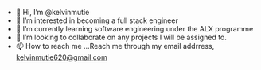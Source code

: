 - 👋 Hi, I’m @kelvinmutie
- 👀 I’m interested in becoming a full stack engineer
- 🌱 I’m currently learning software engineering under the ALX programme
- 💞️ I’m looking to collaborate on any projects I will be assigned to.
- 📫 How to reach me ...Reach me through my email addrress, kelvinmutie620@gmail.com

<!---
kelvinmutie/kelvinmutie is a ✨ special ✨ repository because its `README.md` (this file) appears on your GitHub profile.
You can click the Preview link to take a look at your changes.
--->
